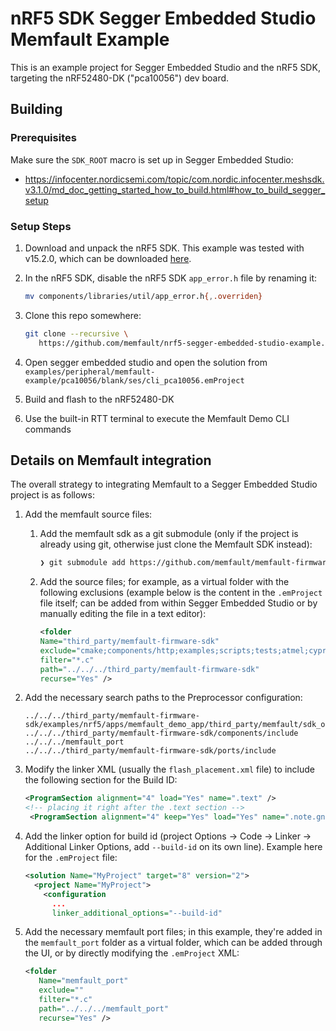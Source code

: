 # nRF5 SDK Segger Embedded Studio Memfault Example

This is an example project for Segger Embedded Studio and the nRF5 SDK,
targeting the nRF52480-DK ("pca10056") dev board.

## Building

### Prerequisites

Make sure the `SDK_ROOT` macro is set up in Segger Embedded Studio:

- https://infocenter.nordicsemi.com/topic/com.nordic.infocenter.meshsdk.v3.1.0/md_doc_getting_started_how_to_build.html#how_to_build_segger_setup

### Setup Steps

1. Download and unpack the nRF5 SDK. This example was tested with v15.2.0, which
   can be downloaded
   [here](https://developer.nordicsemi.com/nRF5_SDK/nRF5_SDK_v15.x.x/nRF5_SDK_15.2.0_9412b96.zip).

2. In the nRF5 SDK, disable the nRF5 SDK `app_error.h` file by renaming it:

   ```bash
   mv components/libraries/util/app_error.h{,.overriden}
   ```

3. Clone this repo somewhere:

   ```bash
   git clone --recursive \
      https://github.com/memfault/nrf5-segger-embedded-studio-example.git
   ```

4. Open segger embedded studio and open the solution from
   `examples/peripheral/memfault-example/pca10056/blank/ses/cli_pca10056.emProject`

5. Build and flash to the nRF52480-DK

6. Use the built-in RTT terminal to execute the Memfault Demo CLI commands

## Details on Memfault integration

The overall strategy to integrating Memfault to a Segger Embedded Studio project
is as follows:

1. Add the memfault source files:

   1. Add the memfault sdk as a git submodule (only if the project is already
      using git, otherwise just clone the Memfault SDK instead):

      ```bash
      ❯ git submodule add https://github.com/memfault/memfault-firmware-sdk.git third_party/memfault-firmware-sdk
      ```

   2. Add the source files; for example, as a virtual folder with the following
      exclusions (example below is the content in the `.emProject` file itself;
      can be added from within Segger Embedded Studio or by manually editing the
      file in a text editor):

      ```xml
      <folder
      Name="third_party/memfault-firmware-sdk"
      exclude="cmake;components/http;examples;scripts;tests;atmel;cypress;dialog;emlib;esp8266_sdk;esp_idf;freertos;mynewt;nxp;particle;qp;s32sdk;stm32cube;templates;zephyr;nrf5_coredump_storage.c"
      filter="*.c"
      path="../../../third_party/memfault-firmware-sdk"
      recurse="Yes" />
      ```

2. Add the necessary search paths to the Preprocessor configuration:

   ```plaintext
   ../../../third_party/memfault-firmware-sdk/examples/nrf5/apps/memfault_demo_app/third_party/memfault/sdk_overrides
   ../../../third_party/memfault-firmware-sdk/components/include
   ../../../memfault_port
   ../../../third_party/memfault-firmware-sdk/ports/include
   ```

3. Modify the linker XML (usually the `flash_placement.xml` file) to include the
   following section for the Build ID:

   ```xml
   <ProgramSection alignment="4" load="Yes" name=".text" />
   <!-- placing it right after the .text section -->
    <ProgramSection alignment="4" keep="Yes" load="Yes" name=".note.gnu.build-id" inputsections="*(.note.gnu.build-id)" address_symbol="__start_gnu_build_id_start" end_symbol="__stop_gnu_build_id_stop" />
   ```

4. Add the linker option for build id (project Options -> Code -> Linker ->
   Additional Linker Options, add `--build-id` on its own line). Example here
   for the `.emProject` file:

   ```xml
   <solution Name="MyProject" target="8" version="2">
     <project Name="MyProject">
       <configuration
         ...
         linker_additional_options="--build-id"
   ```

5. Add the necessary memfault port files; in this example, they're added in the
   `memfault_port` folder as a virtual folder, which can be added through the
   UI, or by directly modifying the `.emProject` XML:

   ```xml
   <folder
      Name="memfault_port"
      exclude=""
      filter="*.c"
      path="../../../memfault_port"
      recurse="Yes" />
   ```
